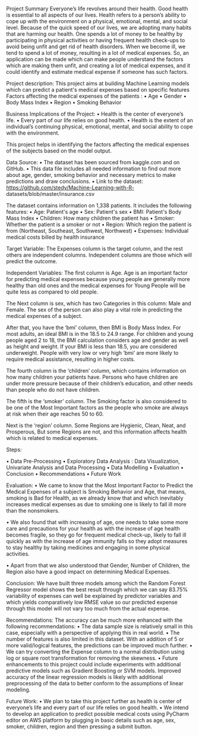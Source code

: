 Project Summary
Everyone’s life revolves around their health. Good health is essential to all aspects of our lives. Health refers to a person’s ability to cope up with the environment on a physical, emotional, mental, and social level. Because of the quick speed of our lives, we are adopting many habits that are harming our health. One spends a lot of money to be healthy by participating in physical activities or having frequent health check-ups to avoid being unfit and get rid of health disorders. When we become ill, we tend to spend a lot of money, resulting in a lot of medical expenses. So, an application can be made which can make people understand the factors which are making them unfit, and creating a lot of medical expenses, and it could identify and estimate medical expense if someone has such factors.

Project description:
This project aims at building Machine Learning models which can predict a patient's medical expenses based on specific features Factors affecting the medical expenses of the patients :
• Age
• Gender
• Body Mass Index
• Region
• Smoking Behavior

Business Implications of the Project:
• Health is the center of everyone’s life.
• Every part of our life relies on good health.
• Health is the extent of an individual’s continuing physical, emotional, mental, and social ability to cope with the environment.

This project helps in identifying the factors affecting the medical expenses of the subjects based on the model output.

Data Source:
• The dataset has been sourced from kaggle.com and on GitHub.
• This data file includes all needed information to find out more about age, gender, smoking behavior and necessary metrics to make predictions and draw conclusions.
• Link to the dataset: https://github.com/stedy/Machine-Learning-with-R- datasets/blob/master/insurance.csv

The dataset contains information on 1,338 patients. It includes the following features:
• Age: Patient's age
• Sex: Patient's sex
• BMI: Patient's Body Mass Index
• Children: How many children the patient has
• Smoker: Whether the patient is a smoker or not
• Region: Which region the patient is from (Northeast, Southeast, Southwest, Northwest)
• Expenses: Individual medical costs billed by health insurance

Target Variable:
The Expenses column is the target column, and the rest others are independent columns. Independent columns are those which will predict the outcome.

Independent Variables:
The first column is Age. Age is an important factor for predicting medical expenses because young people are generally more healthy than old ones and the medical expenses for Young People will be quite less as compared to old people.

The Next column is sex, which has two Categories in this column: Male and Female. The sex of the person can also play a vital role in predicting the medical expenses of a subject.

After that, you have the ‘bmi’ column, then BMI is Body Mass Index. For most adults, an ideal BMI is in the 18.5 to 24.9 range. For children and young people aged 2 to 18, the BMI calculation considers age and gender as well as height and weight. If your BMI is less than 18.5, you are considered underweight. People with very low or very high ‘bmi’ are more likely to require medical assistance, resulting in higher costs.

The fourth column is the ‘children’ column, which contains information on how many children your patients have. Persons who have children are under more pressure because of their children’s education, and other needs than people who do not have children.

The fifth is the ‘smoker’ column. The Smoking factor is also considered to be one of the Most Important factors as the people who smoke are always at risk when their age reaches 50 to 60.

Next is the ‘region’ column. Some Regions are Hygienic, Clean, Neat, and Prosperous, But some Regions are not, and this information affects health which is related to medical expenses.

Steps:

• Data Pre-Processing
• Exploratory Data Analysis : Data Visualization, Univariate Analysis and Data Processing
• Data Modelling
• Evaluation
• Conclusion
• Recommendations
• Future Work

Evaluation:
• We came to know that the Most Important Factor to Predict the Medical Expenses of a subject is Smoking Behavior and Age, that means, smoking is Bad for Health, as we already know that and which inevitably increases medical expenses as due to smoking one is likely to fall ill more than the nonsmokers.


• We also found that with increasing of age, one needs to take some more care and precautions for your health as with the increase of age health becomes fragile, so they go for frequent medical check-up, likely to fall ill quickly as with the increase of age immunity falls so they adopt measures to stay healthy by taking medicines and engaging in some physical activities.


• Apart from that we also understood that Gender, Number of Children, the Region also have a good impact on determining Medical Expenses.

Conclusion:
We have built three models among which the Random Forest Regressor model shows the best result through which we can say 83.75% variability of expenses can well be explained by predictor variables and which yields comparatively low RMSE value so our predicted expense through this model will not vary too much from the actual expense.

Recommendations:
The accuracy can be much more enhanced with the following recommendations:
• The data sample size is relatively small in this case, especially with a perspective of applying this in real world.
• The number of features is also limited in this dataset. With an addition of 5 or more valid/logical features, the predictions can be improved much further.
• We can try converting the Expense column to a normal distribution using log or square root transformation for removing the skewness.
• Future enhancements to this project could include experiments with additional predictive models such as Gradient Boosting or SVM models. Improved accuracy of the linear regression models is likely with additional preprocessing of the data to better conform to the assumptions of linear modeling.

Future Work:
• We plan to take this project further as health is center of everyone’s life and every part of our life relies on good health.
• We intend to develop an application to predict possible medical costs using PyCharm editor on AWS platform by plugging in basic details such as age, sex, smoker, children, region and then pressing a submit button.
